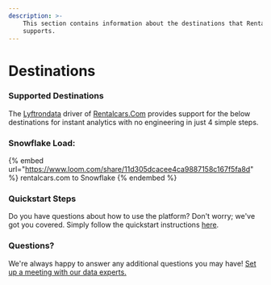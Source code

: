 ```yaml
---
description: >-
    This section contains information about the destinations that Rentalcars.Com
    supports.
---
```


# Destinations

### Supported Destinations

The [Lyftrondata](https://www.lyftrondata.com/) driver of [Rentalcars.Com](https://www.lyftrondata.com/integration/rentalcars.com/) provides support for the below destinations for instant analytics with no engineering in just 4 simple steps.

### Snowflake Load:

{% embed url="https://www.loom.com/share/11d305dcacee4ca9887158c167f5fa8d" %}
rentalcars.com to Snowflake
{% endembed %}

### Quickstart Steps

Do you have questions about how to use the platform? Don't worry; we've got you covered. Simply follow the quickstart instructions [here](../../../quickstart-steps.md).

### Questions? <a href="#questions" id="questions"></a>

We're always happy to answer any additional questions you may have! [Set up a meeting with our data experts.](https://www.lyftrondata.com/book-a-meeting/)
